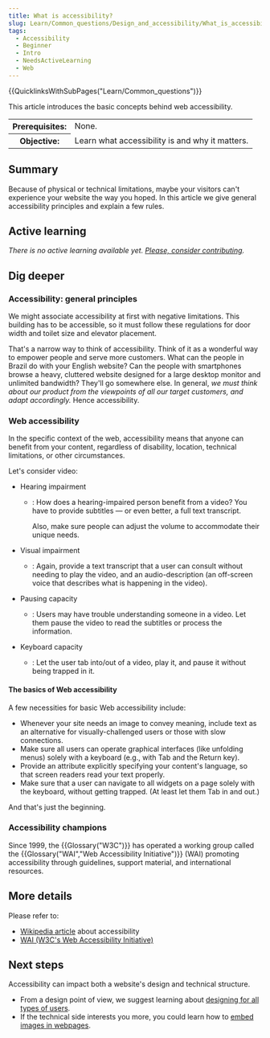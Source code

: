 ```yaml
---
title: What is accessibility?
slug: Learn/Common_questions/Design_and_accessibility/What_is_accessibility
tags:
  - Accessibility
  - Beginner
  - Intro
  - NeedsActiveLearning
  - Web
---
```


{{QuicklinksWithSubPages("Learn/Common_questions")}}

This article introduces the basic concepts behind web accessibility.

<table class="standard-table">
  <tbody>
    <tr>
      <th scope="row">Prerequisites:</th>
      <td>None.</td>
    </tr>
    <tr>
      <th scope="row">Objective:</th>
      <td>Learn what accessibility is and why it matters.</td>
    </tr>
  </tbody>
</table>

## Summary

Because of physical or technical limitations, maybe your visitors can't experience your website the way you hoped. In this article we give general accessibility principles and explain a few rules.

## Active learning

_There is no active learning available yet. [Please, consider contributing](/en-US/docs/MDN/Community/Contributing/Getting_started)._

## Dig deeper

### Accessibility: general principles

We might associate accessibility at first with negative limitations. This building has to be accessible, so it must follow these regulations for door width and toilet size and elevator placement.

That's a narrow way to think of accessibility. Think of it as a wonderful way to empower people and serve more customers. What can the people in Brazil do with your English website? Can the people with smartphones browse a heavy, cluttered website designed for a large desktop monitor and unlimited bandwidth? They'll go somewhere else. In general, _we must think about our product from the viewpoints of all our target customers, and adapt accordingly._ Hence accessibility.

### Web accessibility

In the specific context of the web, accessibility means that anyone can benefit from your content, regardless of disability, location, technical limitations, or other circumstances.

Let's consider video:

- Hearing impairment

  - : How does a hearing-impaired person benefit from a video? You have to provide subtitles — or even better, a full text transcript.

    Also, make sure people can adjust the volume to accommodate their unique needs.

- Visual impairment
  - : Again, provide a text transcript that a user can consult without needing to play the video, and an audio-description (an off-screen voice that describes what is happening in the video).
- Pausing capacity
  - : Users may have trouble understanding someone in a video. Let them pause the video to read the subtitles or process the information.
- Keyboard capacity
  - : Let the user tab into/out of a video, play it, and pause it without being trapped in it.

#### The basics of Web accessibility

A few necessities for basic Web accessibility include:

- Whenever your site needs an image to convey meaning, include text as an alternative for visually-challenged users or those with slow connections.
- Make sure all users can operate graphical interfaces (like unfolding menus) solely with a keyboard (e.g., with Tab and the Return key).
- Provide an attribute explicitly specifying your content's language, so that screen readers read your text properly.
- Make sure that a user can navigate to all widgets on a page solely with the keyboard, without getting trapped. (At least let them Tab in and out.)

And that's just the beginning.

### Accessibility champions

Since 1999, the {{Glossary("W3C")}} has operated a working group called the {{Glossary("WAI","Web Accessibility Initiative")}} (WAI) promoting accessibility through guidelines, support material, and international resources.

## More details

Please refer to:

- [Wikipedia article](https://en.wikipedia.org/wiki/Accessibility) about accessibility
- [WAI (W3C's Web Accessibility Initiative)](https://www.w3.org/WAI/)

## Next steps

Accessibility can impact both a website's design and technical structure.

- From a design point of view, we suggest learning about [designing for all types of users](/en-US/docs/Learn/Common_questions/Design_and_accessibility/Design_for_all_types_of_users).
- If the technical side interests you more, you could learn how to [embed images in webpages](/en-US/docs/Learn/HTML/Multimedia_and_embedding/Images_in_HTML).
